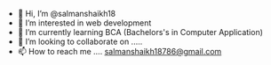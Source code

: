 - 👋 Hi, I’m @salmanshaikh18
- 👀 I’m interested in web development
- 🌱 I’m currently learning BCA (Bachelors's in Computer Application)
- 💞️ I’m looking to collaborate on .....
- 📫 How to reach me .... salmanshaikh18786@gmail.com

<!---
salmanshaikh18/salmanshaikh18 is a ✨ special ✨ repository because its `README.md` (this file) appears on your GitHub profile.
You can click the Preview link to take a look at your changes.
--->
